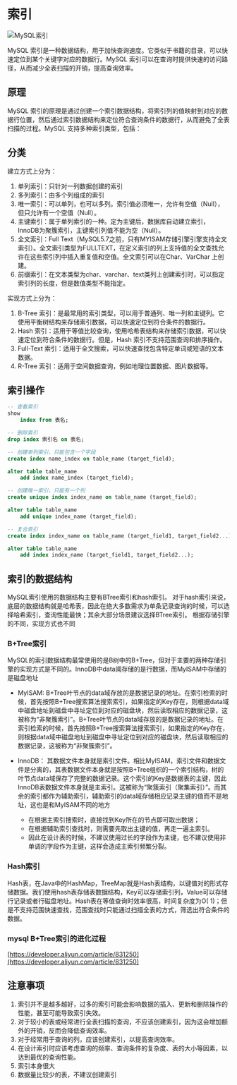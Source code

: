 # 索引

![MySQL索引](D:\study\person_blog\数据库\索引\Mysql索引.png)

MySQL 索引是一种数据结构，用于加快查询速度。它类似于书籍的目录，可以快速定位到某个关键字对应的数据行。MySQL 索引可以在查询时提供快速的访问路径，从而减少全表扫描的开销，提高查询效率。

## 原理

MySQL 索引的原理是通过创建一个索引数据结构，将索引列的值映射到对应的数据行位置，然后通过索引数据结构来定位符合查询条件的数据行，从而避免了全表扫描的过程。MySQL 支持多种索引类型，包括：

## 分类

建立方式上分为：

1. 单列索引：只针对一列数据创建的索引
2. 多列索引：由多个列组成的索引
3. 唯一索引：可以单列，也可以多列。索引值必须唯一，允许有空值（Null），但只允许有一个空值（Null）。
4. 主键索引：属于单列索引的一种。定为主键后，数据库自动建立索引，InnoDB为聚簇索引，主键索引列值不能为空（Null）。
5. 全文索引：Full Text（MySQL5.7之前，只有MYISAM存储引擎引擎支持全文索引）。全文索引类型为FULLTEXT，在定义索引的列上支持值的全文查找允许在这些索引列中插入重复值和空值。全文索引可以在Char、VarChar
   上创建。
6. 前缀索引：在文本类型为char、varchar、text类列上创建索引时，可以指定索引列的长度，但是数值类型不能指定。

实现方式上分为：

1. B-Tree 索引：是最常用的索引类型，可以用于普通列、唯一列和主键列。它使用平衡树结构来存储索引数据，可以快速定位到符合条件的数据行。
2. Hash 索引：适用于等值比较查询，使用哈希表结构来存储索引数据，可以快速定位到符合条件的数据行。但是，Hash 索引不支持范围查询和排序操作。
3. Full-Text 索引：适用于全文搜索，可以快速查找包含特定单词或短语的文本数据。
4. R-Tree 索引：适用于空间数据查询，例如地理位置数据、图片数据等。

## 索引操作

```sql
-- 查看索引
show
    index from 表名;

-- 删除索引
drop index 索引名 on 表名;

-- 创建单列索引，只能包含一个字段
create index name_index on table_name (target_field);

alter table table_name
    add index name_index (target_field);

-- 创建唯一索引，只能有一个列
create unique index index_name on table_name (target_field);

alter table table_name
    add unique index_name (target_field);

-- 复合索引
create index index_name on table_name (target_field1, target_field2...);

alter table table_name
    add index index_name (target_field1, target_field2...);

```

## 索引的数据结构

MySQL索引使用的数据结构主要有BTree索引和hash索引。 对于hash索引来说，底层的数据结构就是哈希表，因此在绝大多数需求为单条记录查询的时候，可以选择哈希索引，查询性能最快；其余大部分场景建议选择BTree索引。
根据存储引擎的不同，实现方式也不同

### B+Tree索引

MySQL的索引数据结构最常使用的是B树中的B+Tree，但对于主要的两种存储引擎的实现方式是不同的。InnoDB中data阈存储的是行数据，而MyISAM中存储的是磁盘地址

- MyISAM:
  B+Tree叶节点的data域存放的是数据记录的地址。在索引检索的时候，首先按照B+Tree搜索算法搜索索引，如果指定的Key存在，则根据data域中磁盘地址到磁盘中寻址定位到对应的磁盘块，然后读取相应的数据记录，这被称为“非聚簇索引”。B+Tree叶节点的data域存放的是数据记录的地址。在索引检索的时候，首先按照B+Tree搜索算法搜索索引，如果指定的Key存在，则根据data域中磁盘地址到磁盘中寻址定位到对应的磁盘块，然后读取相应的数据记录，这被称为“非聚簇索引”。


- InnoDB：
  其数据文件本身就是索引文件。相比MyISAM，索引文件和数据文件是分离的，其表数据文件本身就是按照B+Tree组织的一个索引结构，树的叶节点data域保存了完整的数据记录。这个索引的Key是数据表的主键，因此InnoDB表数据文件本身就是主索引。这被称为“聚簇索引（聚集索引）”。而其余的索引都作为辅助索引，辅助索引的data域存储相应记录主键的值而不是地址，这也是和MyISAM不同的地方

    - 在根据主索引搜索时，直接找到Key所在的节点即可取出数据；
    - 在根据辅助索引查找时，则需要先取出主键的值，再走一遍主索引。
    - 因此在设计表的时候，不建议使用过长的字段作为主键，也不建议使用非单调的字段作为主键，这样会造成主索引频繁分裂。

### Hash索引

Hash表，在Java中的HashMap，TreeMap就是Hash表结构，以键值对的形式存储数据。我们使用hash表存储表数据结构，Key可以存储索引列，Value可以存储行记录或者行磁盘地址。Hash表在等值查询时效率很高，时间复杂度为O(
1)；但是不支持范围快速查找，范围查找时只能通过扫描全表的方式，筛选出符合条件的数据。

### mysql B+Tree索引的进化过程

[https://developer.aliyun.com/article/831250](https://developer.aliyun.com/article/831250)

## 注意事项

1. 索引并不是越多越好，过多的索引可能会影响数据的插入、更新和删除操作的性能，甚至可能导致索引失效。
2. 对于较小的表或经常进行全表扫描的查询，不应该创建索引，因为这会增加额外的开销，反而会降低查询效率。
3. 对于经常用于查询的列，应该创建索引，以提高查询效率。
4. 在设计索引时应该考虑查询的频率、查询条件的复杂度、表的大小等因素，以达到最优的查询性能。
5. 索引本身很大
6. 数据量比较少的表，不建议创建索引